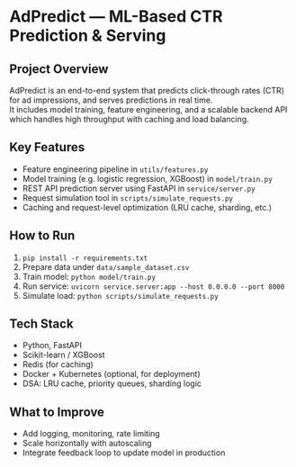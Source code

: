 # AdPredict — ML-Based CTR Prediction & Serving

## Project Overview  
AdPredict is an end-to-end system that predicts click-through rates (CTR) for ad impressions, and serves predictions in real time.  
It includes model training, feature engineering, and a scalable backend API which handles high throughput with caching and load balancing.

## Key Features  
- Feature engineering pipeline in `utils/features.py`  
- Model training (e.g. logistic regression, XGBoost) in `model/train.py`  
- REST API prediction server using FastAPI in `service/server.py`  
- Request simulation tool in `scripts/simulate_requests.py`  
- Caching and request-level optimization (LRU cache, sharding, etc.)

## How to Run  
1. `pip install -r requirements.txt`  
2. Prepare data under `data/sample_dataset.csv`  
3. Train model: `python model/train.py`  
4. Run service: `uvicorn service.server:app --host 0.0.0.0 --port 8000`  
5. Simulate load: `python scripts/simulate_requests.py`

## Tech Stack  
- Python, FastAPI  
- Scikit-learn / XGBoost  
- Redis (for caching)  
- Docker + Kubernetes (optional, for deployment)  
- DSA: LRU cache, priority queues, sharding logic

## What to Improve  
- Add logging, monitoring, rate limiting  
- Scale horizontally with autoscaling  
- Integrate feedback loop to update model in production  
